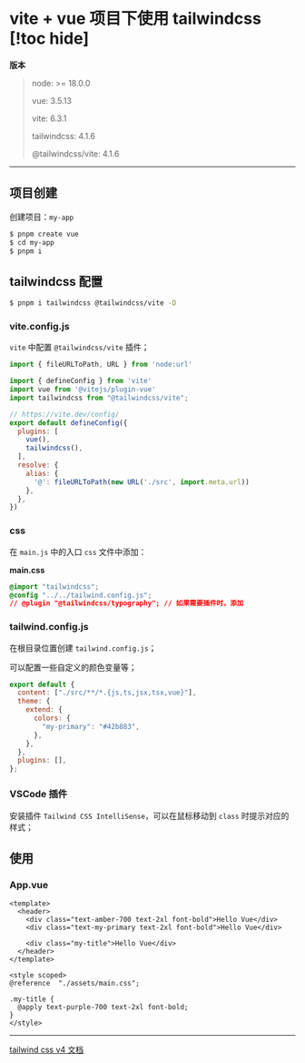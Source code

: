 # vite + vue 项目下使用 tailwindcss [!toc hide]

**版本**

> node: >= 18.0.0
>
> vue: 3.5.13
>
> vite: 6.3.1
>
> tailwindcss: 4.1.6
>
> @tailwindcss/vite: 4.1.6

---

## 项目创建

创建项目：`my-app`

```bash
$ pnpm create vue
$ cd my-app
$ pnpm i
```

## tailwindcss 配置

```bash
$ pnpm i tailwindcss @tailwindcss/vite -D
```

### vite.config.js

`vite` 中配置 `@tailwindcss/vite` 插件；

```js
import { fileURLToPath, URL } from 'node:url'

import { defineConfig } from 'vite'
import vue from '@vitejs/plugin-vue'
import tailwindcss from "@tailwindcss/vite";

// https://vite.dev/config/
export default defineConfig({
  plugins: [
    vue(),
    tailwindcss(),
  ],
  resolve: {
    alias: {
      '@': fileURLToPath(new URL('./src', import.meta.url))
    },
  },
})
```

### css

在 `main.js` 中的入口 `css` 文件中添加：

**main.css**

```css
@import "tailwindcss";
@config "../../tailwind.config.js";
// @plugin "@tailwindcss/typography"; // 如果需要插件时，添加
```

### tailwind.config.js

在根目录位置创建 `tailwind.config.js`；

可以配置一些自定义的颜色变量等；

```js
export default {
  content: ["./src/**/*.{js,ts,jsx,tsx,vue}"],
  theme: {
    extend: {
      colors: {
        "my-primary": "#42b883",
      },
    },
  },
  plugins: [],
};
```

### VSCode 插件

安装插件 `Tailwind CSS IntelliSense`，可以在鼠标移动到 `class` 时提示对应的样式；

## 使用

### App.vue

```vue
<template>
  <header>
    <div class="text-amber-700 text-2xl font-bold">Hello Vue</div>
    <div class="text-my-primary text-2xl font-bold">Hello Vue</div>

    <div class="my-title">Hello Vue</div>
  </header>
</template>

<style scoped>
@reference  "./assets/main.css";

.my-title {
  @apply text-purple-700 text-2xl font-bold;
}
</style>

```

---

[tailwind css v4 文档](https://tailwindcss.com/)